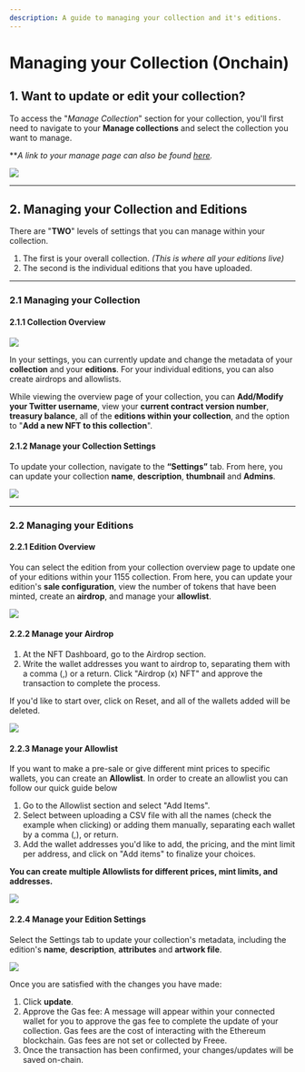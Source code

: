 ```yaml
---
description: A guide to managing your collection and it's editions.
---
```


# Managing your Collection (Onchain)

## 1. Want to update or edit your collection?

To access the "_Manage Collection_" section for your collection, you'll first need to navigate to your **Manage collections** and select the collection you want to manage.

\*\*_A link to your manage page can also be found_ [_here_](https://mvp.freee.xyz/manage)_._

![](../../imgs/multi-manage\_1.gif)

***

## 2. Managing your Collection and Editions

There are "**TWO**" levels of settings that you can manage within your collection.

1. The first is your overall collection. _(This is where all your editions live)_
2. The second is the individual editions that you have uploaded.

***

### 2.1 Managing your Collection

#### 2.1.1 Collection Overview

![](../../imgs/multi-manage\_2.jpg)

In your settings, you can currently update and change the metadata of your **collection** and your **editions**. For your individual editions, you can also create airdrops and allowlists.

While viewing the overview page of your collection, you can **Add/Modify your Twitter username**, view your **current contract version number**, **treasury balance**, all of the **editions within your collection**, and the option to "**Add a new NFT to this collection**".

#### 2.1.2 Manage your Collection Settings

To update your collection, navigate to the **“Settings”** tab. From here, you can update your collection **name**, **description**, **thumbnail** and **Admins**.

![](../../imgs/multi-manage\_3.jpg)

***

### 2.2 Managing your Editions

#### 2.2.1 Edition Overview

You can select the edition from your collection overview page to update one of your editions within your 1155 collection. From here, you can update your edition's **sale configuration**, view the number of tokens that have been minted, create an **airdrop**, and manage your **allowlist**.

![](../../imgs/multi-manage\_4.jpg)

#### 2.2.2 Manage your Airdrop

1. At the NFT Dashboard, go to the Airdrop section.
2. Write the wallet addresses you want to airdrop to, separating them with a comma (,) or a return. Click "Airdrop (x) NFT" and approve the transaction to complete the process.

If you'd like to start over, click on Reset, and all of the wallets added will be deleted.

![](../../imgs/multi-manage\_5.jpg)

#### 2.2.3 Manage your Allowlist

If you want to make a pre-sale or give different mint prices to specific wallets, you can create an **Allowlist**. In order to create an allowlist you can follow our quick guide below

1. Go to the Allowlist section and select "Add Items".
2. Select between uploading a CSV file with all the names (check the example when clicking) or adding them manually, separating each wallet by a comma (,), or return.
3. Add the wallet addresses you'd like to add, the pricing, and the mint limit per address, and click on "Add items" to finalize your choices.

**You can create multiple Allowlists for different prices, mint limits, and addresses.**

![](../../imgs/multi-manage\_6.jpg)

#### 2.2.4 Manage your Edition Settings

Select the Settings tab to update your collection's metadata, including the edition's **name**, **description**, **attributes** and **artwork file**.

![](../../imgs/multi-manage\_7.jpg)

Once you are satisfied with the changes you have made:

1. Click **update**.
2. Approve the Gas fee: A message will appear within your connected wallet for you to approve the gas fee to complete the update of your collection. Gas fees are the cost of interacting with the Ethereum blockchain. Gas fees are not set or collected by Freee.
3. Once the transaction has been confirmed, your changes/updates will be saved on-chain.
